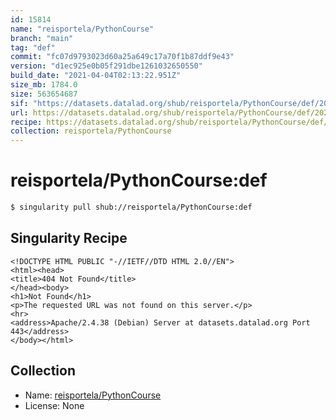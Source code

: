 ```yaml
---
id: 15814
name: "reisportela/PythonCourse"
branch: "main"
tag: "def"
commit: "fc07d9793023d60a25a649c17a70f1b87ddf9e43"
version: "d1ec925e0b05f291dbe1261032650550"
build_date: "2021-04-04T02:13:22.951Z"
size_mb: 1784.0
size: 563654687
sif: "https://datasets.datalad.org/shub/reisportela/PythonCourse/def/2021-04-04-fc07d979-d1ec925e/d1ec925e0b05f291dbe1261032650550.sif"
url: https://datasets.datalad.org/shub/reisportela/PythonCourse/def/2021-04-04-fc07d979-d1ec925e/
recipe: https://datasets.datalad.org/shub/reisportela/PythonCourse/def/2021-04-04-fc07d979-d1ec925e/Singularity
collection: reisportela/PythonCourse
---
```


# reisportela/PythonCourse:def

```bash
$ singularity pull shub://reisportela/PythonCourse:def
```

## Singularity Recipe

```singularity
<!DOCTYPE HTML PUBLIC "-//IETF//DTD HTML 2.0//EN">
<html><head>
<title>404 Not Found</title>
</head><body>
<h1>Not Found</h1>
<p>The requested URL was not found on this server.</p>
<hr>
<address>Apache/2.4.38 (Debian) Server at datasets.datalad.org Port 443</address>
</body></html>
```

## Collection

 - Name: [reisportela/PythonCourse](https://github.com/reisportela/PythonCourse)
 - License: None

